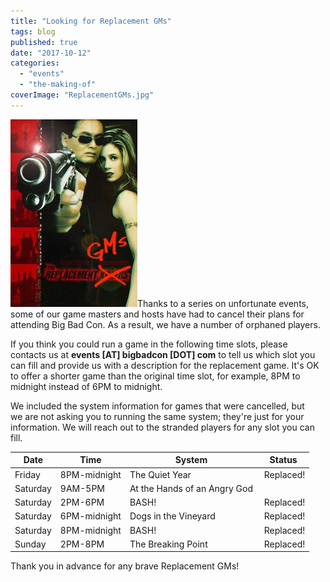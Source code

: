 ```yaml
---
title: "Looking for Replacement GMs"
tags: blog
published: true
date: "2017-10-12"
categories: 
  - "events"
  - "the-making-of"
coverImage: "ReplacementGMs.jpg"
---
```


[![ReplacementGMs](/images/ReplacementGMs-203x300.jpg)](https://www.bigbadcon.com/wp-content/uploads/2017/10/ReplacementGMs.jpg)Thanks to a series on unfortunate events, some of our game masters and hosts have had to cancel their plans for attending Big Bad Con. As a result, we have a number of orphaned players.

If you think you could run a game in the following time slots, please contacts us at **events \[AT\] bigbadcon \[DOT\] com** to tell us which slot you can fill and provide us with a description for the replacement game. It's OK to offer a shorter game than the original time slot, for example, 8PM to midnight instead of 6PM to midnight.

We included the system information for games that were cancelled, but we are not asking you to running the same system; they're just for your information. We will reach out to the stranded players for any slot you can fill.

| Date | Time | System | Status |
| --- | --- | --- | --- |
| Friday | 8PM-midnight | The Quiet Year |  Replaced! |
| Saturday | 9AM-5PM | At the Hands of an Angry God |  |
| Saturday | 2PM-6PM | BASH! |  Replaced! |
| Saturday | 6PM-midnight | Dogs in the Vineyard |  Replaced! |
| Saturday | 8PM-midnight | BASH! |  Replaced! |
| Sunday | 2PM-8PM | The Breaking Point |  Replaced! |

Thank you in advance for any brave Replacement GMs!
